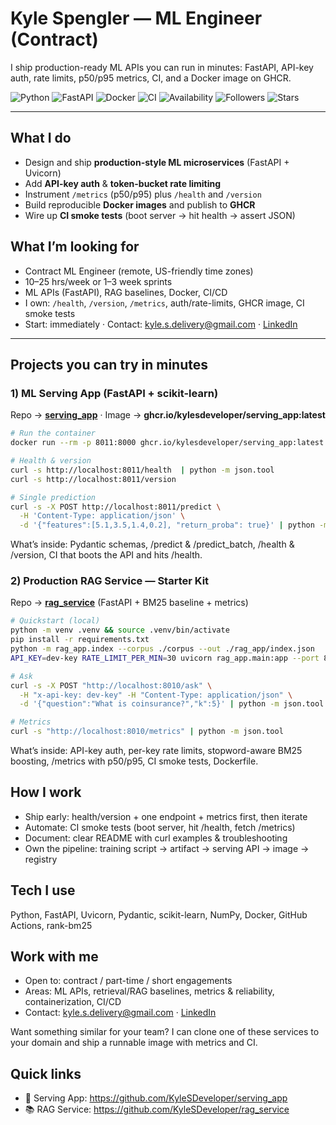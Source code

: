 # Kyle Spengler — ML Engineer (Contract)
I ship production-ready ML APIs you can run in minutes: FastAPI, API-key auth, rate limits, p50/p95 metrics, CI, and a Docker image on GHCR.

![Python](https://img.shields.io/badge/Python-3.11-blue)
![FastAPI](https://img.shields.io/badge/FastAPI-API%20First-teal)
![Docker](https://img.shields.io/badge/Docker-Prod%20Images-informational)
![CI](https://img.shields.io/badge/GitHub%20Actions-CI%2FCD-181717)
![Availability](https://img.shields.io/badge/Availability-Contract%20%2F%20Freelance-brightgreen)
![Followers](https://img.shields.io/github/followers/KyleSDeveloper?style=social)
![Stars](https://img.shields.io/github/stars/KyleSDeveloper?style=social)

---

## What I do
- Design and ship **production-style ML microservices** (FastAPI + Uvicorn)
- Add **API-key auth** & **token-bucket rate limiting**
- Instrument `/metrics` (p50/p95) plus `/health` and `/version`
- Build reproducible **Docker images** and publish to **GHCR**
- Wire up **CI smoke tests** (boot server → hit health → assert JSON)
## What I’m looking for
- Contract ML Engineer (remote, US-friendly time zones)
- 10–25 hrs/week or 1–3 week sprints
- ML APIs (FastAPI), RAG baselines, Docker, CI/CD
- I own: `/health`, `/version`, `/metrics`, auth/rate-limits, GHCR image, CI smoke tests
- Start: immediately · Contact: kyle.s.delivery@gmail.com · [LinkedIn](https://www.linkedin.com/in/kyle-spengler-30b186355/)



---

## Projects you can try in minutes

### 1) ML Serving App (FastAPI + scikit-learn)
Repo → **[serving_app](https://github.com/KyleSDeveloper/serving_app)** · Image → **ghcr.io/kylesdeveloper/serving_app:latest**

```bash
# Run the container
docker run --rm -p 8011:8000 ghcr.io/kylesdeveloper/serving_app:latest

# Health & version
curl -s http://localhost:8011/health  | python -m json.tool
curl -s http://localhost:8011/version

# Single prediction
curl -s -X POST http://localhost:8011/predict \
  -H 'Content-Type: application/json' \
  -d '{"features":[5.1,3.5,1.4,0.2], "return_proba": true}' | python -m json.tool
```
What’s inside: Pydantic schemas, /predict & /predict_batch, /health & /version, CI that boots the API and hits /health.

### 2) Production RAG Service — Starter Kit
Repo → **[rag_service](https://github.com/KyleSDeveloper/rag_service)** (FastAPI + BM25 baseline + metrics)

```bash
# Quickstart (local)
python -m venv .venv && source .venv/bin/activate
pip install -r requirements.txt
python -m rag_app.index --corpus ./corpus --out ./rag_app/index.json
API_KEY=dev-key RATE_LIMIT_PER_MIN=30 uvicorn rag_app.main:app --port 8010

# Ask
curl -s -X POST "http://localhost:8010/ask" \
  -H "x-api-key: dev-key" -H "Content-Type: application/json" \
  -d '{"question":"What is coinsurance?","k":5}' | python -m json.tool

# Metrics
curl -s "http://localhost:8010/metrics" | python -m json.tool
```
What’s inside: API-key auth, per-key rate limits, stopword-aware BM25 boosting, /metrics with p50/p95, CI smoke tests, Dockerfile.

## How I work
- Ship early: health/version + one endpoint + metrics first, then iterate
- Automate: CI smoke tests (boot server, hit /health, fetch /metrics)
- Document: clear README with curl examples & troubleshooting
- Own the pipeline: training script → artifact → serving API → image → registry

## Tech I use
Python, FastAPI, Uvicorn, Pydantic, scikit-learn, NumPy, Docker, GitHub Actions, rank-bm25

## Work with me
- Open to: contract / part-time / short engagements
- Areas: ML APIs, retrieval/RAG baselines, metrics & reliability, containerization, CI/CD
- Contact: [kyle.s.delivery@gmail.com](mailto:kyle.s.delivery@gmail.com) · [LinkedIn](https://www.linkedin.com/in/kyle-spengler-30b186355/)

Want something similar for your team? I can clone one of these services to your domain and ship a runnable image with metrics and CI.

## Quick links
- 🔧 Serving App: https://github.com/KyleSDeveloper/serving_app
- 📚 RAG Service: https://github.com/KyleSDeveloper/rag_service






